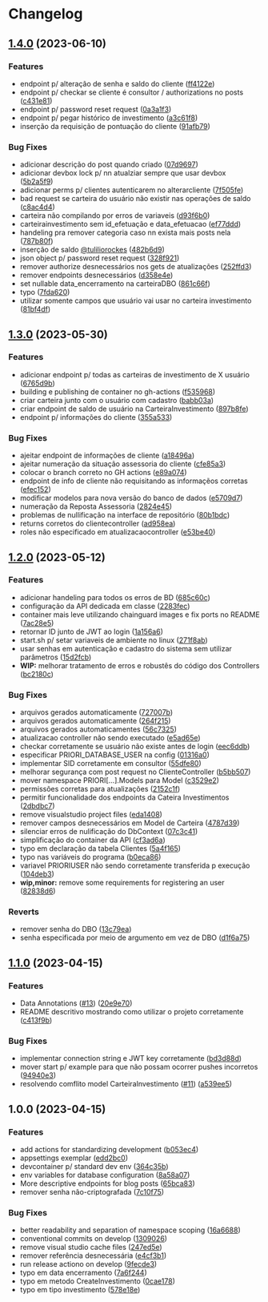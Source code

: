 # Changelog

## [1.4.0](https://github.com/Priori-Services/API/compare/v1.3.0...v1.4.0) (2023-06-10)


### Features

* endpoint p/ alteração de senha e saldo do cliente ([ff4122e](https://github.com/Priori-Services/API/commit/ff4122e8b8d8b2ced19ad92d340897e70254d107))
* endpoint p/ checkar se cliente é consultor / authorizations no posts ([c431e81](https://github.com/Priori-Services/API/commit/c431e812b607d751ff0c705cbfd7791d6377c058))
* endpoint p/ password reset request ([0a3a1f3](https://github.com/Priori-Services/API/commit/0a3a1f359733913044a6b13aeec95746967cd9e7))
* endpoint p/ pegar histórico de investimento ([a3c61f8](https://github.com/Priori-Services/API/commit/a3c61f81d4cfbb751195fde60022a62becec6b3e))
* inserção da requisição de pontuação do cliente ([91afb79](https://github.com/Priori-Services/API/commit/91afb79f97213f988fb7e10720a2a8ecbe5d03e3))


### Bug Fixes

* adicionar descrição do post quando criado ([07d9697](https://github.com/Priori-Services/API/commit/07d96975b9f00ebec02441bdaf6998ddecc9a8b0))
* adicionar devbox lock p/ nn atualziar sempre que usar devbox ([5b2a5f9](https://github.com/Priori-Services/API/commit/5b2a5f94bff5a4a9c82d18f43891b938b56eaa6f))
* adicionar perms p/ clientes autenticarem no alterarcliente ([7f505fe](https://github.com/Priori-Services/API/commit/7f505fe1999cad7c4346daaf0e0edfe95274063b))
* bad request se carteira do usuário não existir nas operações de saldo ([c8ac4d4](https://github.com/Priori-Services/API/commit/c8ac4d449e7da84448833bc711eb9ba6454589ff))
* carteira não compilando por erros de variaveis ([d93f6b0](https://github.com/Priori-Services/API/commit/d93f6b0150b4c35250ad298bd9b10e3386d49fc2))
* carteirainvestimento sem id_efetuação e data_efetuacao ([ef77ddd](https://github.com/Priori-Services/API/commit/ef77ddd99daa2be66f4c313e2eed3301da759532))
* handeling pra remover categoria caso nn exista mais posts nela ([787b80f](https://github.com/Priori-Services/API/commit/787b80f25fe453793395ad77e2963e8b431f3e39))
* inserção de saldo [@tuliliorockes](https://github.com/tuliliorockes) ([482b6d9](https://github.com/Priori-Services/API/commit/482b6d903731447be31864aa6a2ac1b3372882ff))
* json object p/ password reset request ([328f921](https://github.com/Priori-Services/API/commit/328f9214aa55a863570d5894a44bad16ac74f8c4))
* remover authorize desnecessários nos gets de atualizações ([252ffd3](https://github.com/Priori-Services/API/commit/252ffd362221d853df55c1b15936bfc39ada5a79))
* remover endpoints desnecessários ([d358e4e](https://github.com/Priori-Services/API/commit/d358e4e50d30333e85db2e78ccd1cda99954b494))
* set nullable data_encerramento na carteiraDBO ([861c66f](https://github.com/Priori-Services/API/commit/861c66f661ce0caaa6753c8bad69cdbcf383292d))
* typo ([7fda620](https://github.com/Priori-Services/API/commit/7fda620521a89bdbae490f55fac81316c2e389ed))
* utilizar somente campos que usuário vai usar no carteira investimento ([81bf4df](https://github.com/Priori-Services/API/commit/81bf4df302b1721309908aa0488d274acb84e1ea))

## [1.3.0](https://github.com/Priori-Services/API/compare/v1.2.0...v1.3.0) (2023-05-30)


### Features

* adicionar endpoint p/ todas as carteiras de investimento de X usuário ([6765d9b](https://github.com/Priori-Services/API/commit/6765d9be8ed5f9c8c2602ab808a89099feda2952))
* building e publishing de container no gh-actions ([f535968](https://github.com/Priori-Services/API/commit/f5359685d3aa81f1cd6a632542064175ff9d2500))
* criar carteira junto com o usuário com cadastro ([babb03a](https://github.com/Priori-Services/API/commit/babb03a5b263920a0bf3aa77ae215e002b5b4163))
* criar endpoint de saldo de usuário na CarteiraInvestimento ([897b8fe](https://github.com/Priori-Services/API/commit/897b8fe19f23781aa6fd92aa4f012272ad9281f7))
* endpoint p/ informações do cliente ([355a533](https://github.com/Priori-Services/API/commit/355a533bcc59c1ae9da9b47f5d9cd762c4abb477))


### Bug Fixes

* ajeitar endpoint de informações de cliente ([a18496a](https://github.com/Priori-Services/API/commit/a18496a397765aeb317dfdc53cf9478ae56b19ce))
* ajeitar numeração da situação assessoria do cliente ([cfe85a3](https://github.com/Priori-Services/API/commit/cfe85a31c92b3f32841656a66886e26b5dce865e))
* colocar o branch correto no GH actions ([e89a074](https://github.com/Priori-Services/API/commit/e89a074edb17f6d6588506c9ac7ef9a81493b458))
* endpoint de info de cliente não requisitando as informaçẽos corretas ([efec152](https://github.com/Priori-Services/API/commit/efec152e7f262c54b2e5f1d5272c73c1c208d66a))
* modificar modelos para nova versão do banco de dados ([e5709d7](https://github.com/Priori-Services/API/commit/e5709d78f421fe38496e3d11b777aaeefa615c25))
* numeração da Reposta Assessoria ([2824e45](https://github.com/Priori-Services/API/commit/2824e455b58d7384cfdf7ea8c9da8e16585132b8))
* problemas de nullificação na interface de repositório ([80b1bdc](https://github.com/Priori-Services/API/commit/80b1bdc47e52e4f6849b415599884114110fb61a))
* returns corretos do clientecontroller ([ad958ea](https://github.com/Priori-Services/API/commit/ad958ead2f7b0fd8b6e138fd1a2368d3ff983f54))
* roles não especificado em atualizacaocontroller ([e53be40](https://github.com/Priori-Services/API/commit/e53be40358d9e9ab15174e9585d12b7869c83a51))

## [1.2.0](https://github.com/Priori-Services/API/compare/v1.1.0...v1.2.0) (2023-05-12)


### Features

* adicionar handeling para todos os erros de BD ([685c60c](https://github.com/Priori-Services/API/commit/685c60c1bd78ce2511352d93a8c64999c899a3c7))
* configuração da API dedicada em classe ([2283fec](https://github.com/Priori-Services/API/commit/2283fec8b1b503aff45a9d24696c13f8d3c758c3))
* container mais leve utilizando chainguard images e fix ports no README ([7ac28e5](https://github.com/Priori-Services/API/commit/7ac28e5c4352713398b463d12da880b88e8c8b44))
* retornar ID junto de JWT ao login ([1a156a6](https://github.com/Priori-Services/API/commit/1a156a68aaa2f51e7932823b09597fc8e0827947))
* start.sh p/ setar variaveis de ambiente no linux ([271f8ab](https://github.com/Priori-Services/API/commit/271f8ab436481b7557ef84e422dd1141177dafa4))
* usar senhas em autenticação e cadastro do sistema sem utilizar parâmetros ([15d2fcb](https://github.com/Priori-Services/API/commit/15d2fcb6f8c2d771c0fc5d40d6973b631bc3ed23))
* **WIP:** melhorar tratamento de erros e robustês do código dos Controllers ([bc2180c](https://github.com/Priori-Services/API/commit/bc2180c3c618b7d93c7be1e2f3740f7935f4ddbb))


### Bug Fixes

* arquivos gerados automaticamente ([727007b](https://github.com/Priori-Services/API/commit/727007b723fb196a1ab40b525b0931794696c7f9))
* arquivos gerados automaticamente ([264f215](https://github.com/Priori-Services/API/commit/264f215c290e4bcfa3fdea1a83c9ade93cd00975))
* arquivos gerados automaticamentes ([56c7325](https://github.com/Priori-Services/API/commit/56c7325f59198d44c665d0ac289defa40f840358))
* atualizacao controller não sendo executado ([e5ad65e](https://github.com/Priori-Services/API/commit/e5ad65e4cf742c2eb71a2d7e43eb26e9d5ed9b58))
* checkar corretamente se usuário não existe antes de login ([eec6ddb](https://github.com/Priori-Services/API/commit/eec6ddbfbc979c5d0628df4613c14961af9f5312))
* especificar PRIORI_DATABASE_USER na config ([01316a0](https://github.com/Priori-Services/API/commit/01316a0540a4b9de93597290fead7147ba188787))
* implementar SID corretamente em consultor ([55dfe80](https://github.com/Priori-Services/API/commit/55dfe800302a1a6076dd7073ec8715a1d31c1f6b))
* melhorar segurança com post request no ClienteController ([b5bb507](https://github.com/Priori-Services/API/commit/b5bb507556f74425f3c8a1d35a3713b105ee786b))
* mover namespace PRIORI[...].Models para Model ([c3529e2](https://github.com/Priori-Services/API/commit/c3529e216f69c076722c0dc2035bf8e97f9c9f74))
* permissões corretas para atualizações ([2152c1f](https://github.com/Priori-Services/API/commit/2152c1fc6f3bb64589e099da0b9c74cca14a1e9d))
* permitir funcionalidade dos endpoints da Cateira Investimentos ([2dbdbc7](https://github.com/Priori-Services/API/commit/2dbdbc7e196808ea2beea17b9d07990c44e9406f))
* remove visualstudio project files ([eda1408](https://github.com/Priori-Services/API/commit/eda140818467dba9f7dd437fd51b31233bb91a7f))
* remover campos desnecessários em Model de Carteira ([4787d39](https://github.com/Priori-Services/API/commit/4787d39ff01bd06d938edd245b1cee76134fefd3))
* silenciar erros de nulificação do DbContext ([07c3c41](https://github.com/Priori-Services/API/commit/07c3c4113611946e1fe1520954949dfe0ede59d6))
* simplificação do container da API ([cf3ad6a](https://github.com/Priori-Services/API/commit/cf3ad6a46e2cd984c9e887b013191e86a41c4c03))
* typo em declaração da tabela Clientes ([5a4f165](https://github.com/Priori-Services/API/commit/5a4f1653b7a76b2d2d2dd5d0e02b224c73fb34e6))
* typo nas variáveis do programa ([b0eca86](https://github.com/Priori-Services/API/commit/b0eca86d28e52bfc152a3b72f32e57cd190819f2))
* variavel PRIORIUSER não sendo corretamente transferida p execução ([104deb3](https://github.com/Priori-Services/API/commit/104deb35edaea11d49b302bbb1685f55fabc8c7c))
* **wip,minor:** remove some requirements for registering an user ([82838d6](https://github.com/Priori-Services/API/commit/82838d6e480a89bbd745982393b310c8d4d5f40d))


### Reverts

* remover senha do DBO ([13c79ea](https://github.com/Priori-Services/API/commit/13c79ea87bd3faabf49bb85afc18be381c66807b))
* senha especificada por meio de argumento em vez de DBO ([d1f6a75](https://github.com/Priori-Services/API/commit/d1f6a75363e5f5c4b2b243c536c369ce556ff1a9))

## [1.1.0](https://github.com/Priori-Services/API/compare/v1.0.0...v1.1.0) (2023-04-15)


### Features

* Data Annotations ([#13](https://github.com/Priori-Services/API/issues/13)) ([20e9e70](https://github.com/Priori-Services/API/commit/20e9e7073d442249e3eaf28bcb4379ff472ce60e))
* README descritivo mostrando como utilizar o projeto corretamente ([c413f9b](https://github.com/Priori-Services/API/commit/c413f9bf5fa149d0dfc84932759755e7b1c345e0))


### Bug Fixes

* implementar connection string e JWT key  corretamente ([bd3d88d](https://github.com/Priori-Services/API/commit/bd3d88dc1503acbd4f30408df5bc707b99a66b0c))
* mover start p/ example para que não possam ocorrer pushes incorretos ([94940e3](https://github.com/Priori-Services/API/commit/94940e38521bc5ddee70a7263d88246b072b6d13))
* resolvendo comflito model CarteiraInvestimento ([#11](https://github.com/Priori-Services/API/issues/11)) ([a539ee5](https://github.com/Priori-Services/API/commit/a539ee519f0e47d3326571d2b37aed84dbe24e2f))

## 1.0.0 (2023-04-15)


### Features

* add actions for standardizing development ([b053ec4](https://github.com/Priori-Services/API/commit/b053ec48aadba22767652f4ddcf76ddb49f88cd9))
* appsettings exemplar ([edd2bc0](https://github.com/Priori-Services/API/commit/edd2bc00c2e0ffc53fc8cf030d5a3dcb127187f0))
* devcontainer p/ standard dev env ([364c35b](https://github.com/Priori-Services/API/commit/364c35b5e893ee3ce37642a08513106d62b6540c))
* env variables for database configuration ([8a58a07](https://github.com/Priori-Services/API/commit/8a58a07b706b8a4273ad7c62f83afda27c7ac7ed))
* More descriptive endpoints for blog posts ([65bca83](https://github.com/Priori-Services/API/commit/65bca83bb309df8b3c3217840b305e4c2fe031c8))
* remover senha não-criptografada ([7c10f75](https://github.com/Priori-Services/API/commit/7c10f754767229e04ae64d2b630c656a362bac58))


### Bug Fixes

* better readability and separation of namespace scoping ([16a6688](https://github.com/Priori-Services/API/commit/16a6688ce59912f7cfb0ee818486aaab8d5dede5))
* conventional commits on develop ([1309026](https://github.com/Priori-Services/API/commit/130902647dd9546bf711438764722654d9cd0580))
* remove visual studio cache files ([247ed5e](https://github.com/Priori-Services/API/commit/247ed5ee7a6d445e9710a3a9b09d1cc62115484e))
* remover referência desnecessária ([e4cf3b1](https://github.com/Priori-Services/API/commit/e4cf3b18b3583d354ab9db7ee5551d7f35983fff))
* run release actiono on develop ([9fecde3](https://github.com/Priori-Services/API/commit/9fecde3998a2471cc2864d384dccdbdb4fdbfd9c))
* typo em data encerramento ([7a6f244](https://github.com/Priori-Services/API/commit/7a6f244f5bdd653cc57c3e744b695043ea50351b))
* typo em metodo CreateInvestimento ([0cae178](https://github.com/Priori-Services/API/commit/0cae17803ef7e38e9c2618c26f5674c4903375c9))
* typo em tipo investimento ([578e18e](https://github.com/Priori-Services/API/commit/578e18e0bf1493a42bb0e1ded44ec4770bc6c034))
